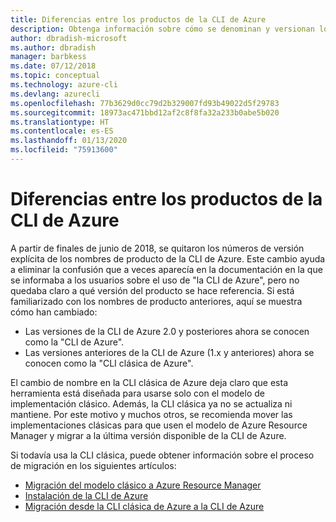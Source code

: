 ```yaml
---
title: Diferencias entre los productos de la CLI de Azure
description: Obtenga información sobre cómo se denominan y versionan los productos de la CLI de Azure y cómo realizar la actualización.
author: dbradish-microsoft
ms.author: dbradish
manager: barbkess
ms.date: 07/12/2018
ms.topic: conceptual
ms.technology: azure-cli
ms.devlang: azurecli
ms.openlocfilehash: 77b3629d0cc79d2b329007fd93b49022d5f29783
ms.sourcegitcommit: 18973ac471bbd12af2c8f8fa32a233b0abe5b020
ms.translationtype: HT
ms.contentlocale: es-ES
ms.lasthandoff: 01/13/2020
ms.locfileid: "75913600"
---
```

# <a name="differences-between-azure-cli-products"></a>Diferencias entre los productos de la CLI de Azure

A partir de finales de junio de 2018, se quitaron los números de versión explícita de los nombres de producto de la CLI de Azure. Este cambio ayuda a eliminar la confusión que a veces aparecía en la documentación en la que se informaba a los usuarios sobre el uso de "la CLI de Azure", pero no quedaba claro a qué versión del producto se hace referencia. Si está familiarizado con los nombres de producto anteriores, aquí se muestra cómo han cambiado:

* Las versiones de la CLI de Azure 2.0 y posteriores ahora se conocen como la "CLI de Azure".
* Las versiones anteriores de la CLI de Azure (1.x y anteriores) ahora se conocen como la "CLI clásica de Azure".

El cambio de nombre en la CLI clásica de Azure deja claro que esta herramienta está diseñada para usarse solo con el modelo de implementación clásico. Además, la CLI clásica ya no se actualiza ni mantiene. Por este motivo y muchos otros, se recomienda mover las implementaciones clásicas para que usen el modelo de Azure Resource Manager y migrar a la última versión disponible de la CLI de Azure.

Si todavía usa la CLI clásica, puede obtener información sobre el proceso de migración en los siguientes artículos:

* [Migración del modelo clásico a Azure Resource Manager](/azure/virtual-machines/linux/migration-classic-resource-manager-overview)
* [Instalación de la CLI de Azure](install-azure-cli.md)
* [Migración desde la CLI clásica de Azure a la CLI de Azure](https://github.com/Azure/azure-cli/blob/dev/doc/classic_cli_migration.md)
